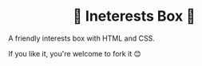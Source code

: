 <h1 align="center">🎨 Ineterests Box 🎨</h1> 
A friendly interests box with HTML and CSS.

If you like it, you're welcome to fork it 😊
